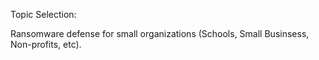 Topic Selection:

Ransomware defense for small organizations (Schools, Small Businsess, Non-profits, etc).

